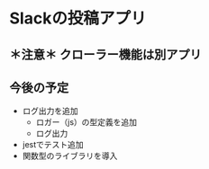 # Slackの投稿アプリ

## ＊注意＊ クローラー機能は別アプリ

## 今後の予定

- ログ出力を追加  
  - ロガー（js）の型定義を追加
  - ログ出力
- jestでテスト追加
- 関数型のライブラリを導入
